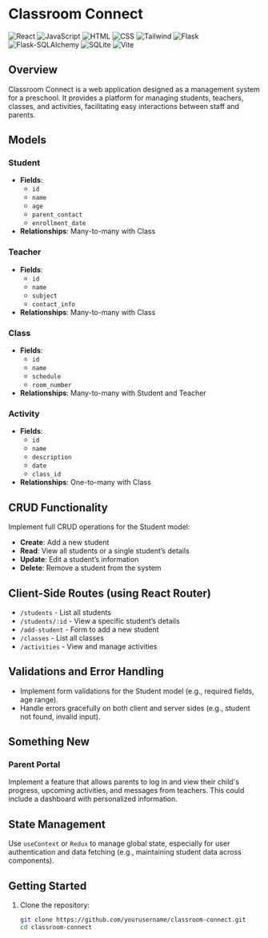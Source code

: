 <!-- Project Idea: Preschool Management System
Overview
Create a web application that serves as a management system for a preschool. The application will help manage students, teachers, classes, and activities, providing an easy way for staff and parents to interact.

Models
Student

Fields: id, name, age, parent_contact, enrollment_date
Relationships: Many-to-many with Class
Teacher

Fields: id, name, subject, contact_info
Relationships: Many-to-many with Class
Class

Fields: id, name, schedule, room_number
Relationships: Many-to-many with Student and Teacher
Activity

Fields: id, name, description, date, class_id
Relationships: One-to-many with Class
Many-to-Many Relationship
Class can have many Students and many Teachers. This is where you would create join tables (e.g., class_student and class_teacher).
CRUD Functionality
Implement full CRUD operations for the Student model:
Create: Add a new student
Read: View all students or a single student’s details
Update: Edit a student’s information
Delete: Remove a student from the system
Client-Side Routes (using React Router)
/students - List all students
/students/:id - View a specific student’s details
/add-student - Form to add a new student
/classes - List all classes
/activities - View and manage activities
Validations and Error Handling
Implement form validations for the Student model (e.g., required fields, age range).
Handle errors gracefully on both client and server sides (e.g., student not found, invalid input).
Something New
Parent Portal: Implement a feature that allows parents to log in and view their child's progress, upcoming activities, and messages from teachers. This could include a dashboard with personalized information.
State Management
Use useContext or Redux to manage global state, especially for user authentication and data fetching (e.g., maintaining student data across components). -->

# Classroom Connect

![React](https://img.shields.io/badge/React-61DAFB?style=flat&logo=react&logoColor=black)
![JavaScript](https://img.shields.io/badge/JavaScript-F7DF1E?style=flat&logo=javascript&logoColor=black)
![HTML](https://img.shields.io/badge/HTML-E34F26?style=flat&logo=html5&logoColor=white)
![CSS](https://img.shields.io/badge/CSS-1572B6?style=flat&logo=css3&logoColor=white)
![Tailwind](https://img.shields.io/badge/Tailwind%20CSS-06B6D4?style=flat&logo=tailwind-css&logoColor=white)
![Flask](https://img.shields.io/badge/Flask-000000?style=flat&logo=flask&logoColor=white)
![Flask-SQLAlchemy](https://img.shields.io/badge/Flask--SQLAlchemy-4B8BBE?style=flat&logo=flask&logoColor=white)
![SQLite](https://img.shields.io/badge/SQLite-003B57?style=flat&logo=sqlite&logoColor=white)
![Vite](https://img.shields.io/badge/Vite-646CFF?style=flat&logo=vite&logoColor=white)

## Overview

Classroom Connect is a web application designed as a management system for a preschool. It provides a platform for managing students, teachers, classes, and activities, facilitating easy interactions between staff and parents.

## Models

### Student
- **Fields**: 
  - `id`
  - `name`
  - `age`
  - `parent_contact`
  - `enrollment_date`
- **Relationships**: Many-to-many with Class

### Teacher
- **Fields**:
  - `id`
  - `name`
  - `subject`
  - `contact_info`
- **Relationships**: Many-to-many with Class

### Class
- **Fields**:
  - `id`
  - `name`
  - `schedule`
  - `room_number`
- **Relationships**: Many-to-many with Student and Teacher

### Activity
- **Fields**:
  - `id`
  - `name`
  - `description`
  - `date`
  - `class_id`
- **Relationships**: One-to-many with Class

## CRUD Functionality

Implement full CRUD operations for the Student model:
- **Create**: Add a new student
- **Read**: View all students or a single student’s details
- **Update**: Edit a student’s information
- **Delete**: Remove a student from the system

## Client-Side Routes (using React Router)

- `/students` - List all students
- `/students/:id` - View a specific student’s details
- `/add-student` - Form to add a new student
- `/classes` - List all classes
- `/activities` - View and manage activities

## Validations and Error Handling

- Implement form validations for the Student model (e.g., required fields, age range).
- Handle errors gracefully on both client and server sides (e.g., student not found, invalid input).

## Something New

### Parent Portal
Implement a feature that allows parents to log in and view their child's progress, upcoming activities, and messages from teachers. This could include a dashboard with personalized information.

## State Management

Use `useContext` or `Redux` to manage global state, especially for user authentication and data fetching (e.g., maintaining student data across components).

## Getting Started

1. Clone the repository:
   ```bash
   git clone https://github.com/yourusername/classroom-connect.git
   cd classroom-connect
